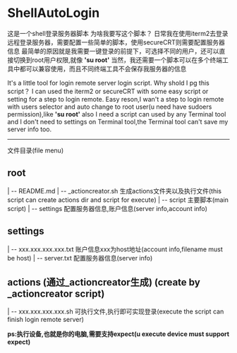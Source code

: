 # ShellAutoLogin

这是一个shell登录服务器脚本
为啥我要写这个脚本？
日常我在使用iterm2去登录远程登录服务器，需要配置一些简单的脚本，使用secureCRT则需要配置服务器信息
最简单的原因就是我需要一键登录的前提下，可选择不同的用户，还可以直接切换到root用户权限,就像 **'su root'**
当然，我还需要一个脚本可以在多个终端工具中都可以兼容使用，而且不同终端工具不会保存我服务器的信息

It's a little tool for login remote server login script.
Why shold I pg this script？
I can used the iterm2 or secureCRT with some easy script or setting for a step to login remote.
Easy reson,I wan't a step to login remote with users selector and auto change to root user(u need have sudoers permission),like **'su root'**
also I need a script can used by any Terminal tool and I don't need to settings on Terminal tool,the Terminal tool can't save my server info too.

***

文件目录(file menu)

## root 
| -- README.md
| -- _actioncreator.sh 生成actions文件夹以及执行文件(this script can create actions dir and script for execute)
| -- script 主要脚本(main script)
| -- settings 配置服务器信息,账户信息(server info,account info)

## settings
| -- xxx.xxx.xxx.xxx.txt 账户信息xxx为host地址(account info,filename must be host)
| -- server.txt 配置服务器信息(server info)

## actions (通过_actioncreator生成) (create by _actioncreator script)
| -- xxx.xxx.xxx.xxx.sh 可执行文件,执行即可实现登录(execute the script can finish login remote server)

**ps:执行设备,也就是你的电脑,需要支持expect(u execute device must support expect)**

